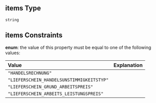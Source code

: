 ## items Type

`string`

## items Constraints

**enum**: the value of this property must be equal to one of the following values:

| Value                                     | Explanation |
| :---------------------------------------- | :---------- |
| `"HANDELSRECHNUNG"`                       |             |
| `"LIEFERSCHEIN_HANDELSUNSTIMMIGKEITSTYP"` |             |
| `"LIEFERSCHEIN_GRUND_ARBEITSPREIS"`       |             |
| `"LIEFERSCHEIN_ARBEITS_LEISTUNGSPREIS"`   |             |

